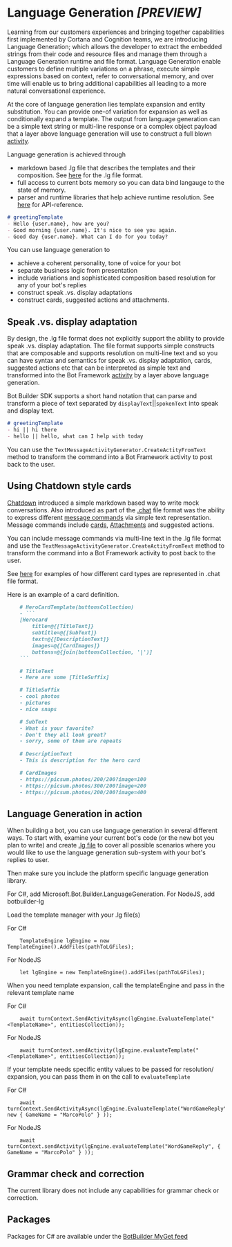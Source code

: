 # Language Generation ***_[PREVIEW]_***
Learning from our customers experiences and bringing together capabilities first implemented by Cortana and Cognition teams, we are introducing Language Generation; which allows the developer to extract the embedded strings from their code and resource files and manage them through a Language Generation runtime and file format.  Language Generation enable customers to define multiple variations on a phrase, execute simple expressions based on context, refer to conversational memory, and over time will enable us to bring additional capabilities all leading to a more natural conversational experience.

At the core of language generation lies template expansion and entity substitution. You can provide one-of variation for expansion as well as conditionally expand a template. The output from language generation can be a simple text string or multi-line response or a complex object payload that a layer above language generation will use to construct a full blown [activity][1].

Language generation is achieved through 
- markdown based .lg file that describes the templates and their composition. See [here][3] for the .lg file format.
- full access to current bots memory so you can data bind langauge to the state of memory.
- parser and runtime libraries that help achieve runtime resolution. See [here][2] for API-reference.

```markdown
# greetingTemplate
- Hello {user.name}, how are you?
- Good morning {user.name}. It's nice to see you again.
- Good day {user.name}. What can I do for you today?
```

You can use language generation to 
- achieve a coherent personality, tone of voice for your bot
- separate business logic from presentation
- include variations and sophisticated composition based resolution for any of your bot's replies
- construct speak .vs. display adaptations
- construct cards, suggested actions and attachments. 

## Speak .vs. display adaptation
By design, the .lg file format does not explicitly support the ability to provide speak .vs. display adaptation. The file format supports simple constructs that are composable and supports resolution on multi-line text and so you can have syntax and semantics for speak .vs. display adaptation, cards, suggested actions etc that can be interpreted as simple text and transformed into the Bot Framework [activity][1] by a layer above language generation. 

Bot Builder SDK supports a short hand notation that can parse and transform a piece of text separated by `displayText`||`spokenText` into speak and display text. 

```markdown
# greetingTemplate
- hi || hi there
- hello || hello, what can I help with today
```

You can use the `TextMessageActivityGenerator.CreateActityFromText` method to transform the command into a Bot Framework activity to post back to the user.

## Using Chatdown style cards

[Chatdown][6] introduced a simple markdown based way to write mock conversations. Also introduced as part of the [.chat][7] file format was the ability to express different [message commands][9] via simple text representation. Message commands include [cards][10], [Attachments][11] and suggested actions.

You can include message commands via multi-line text in the .lg file format and use the `TextMessageActivityGenerator.CreateActityFromText` method to transform the command into a Bot Framework activity to post back to the user. 

See [here][8] for examples of how different card types are represented in .chat file format. 

Here is an example of a card definition.

```markdown
    # HeroCardTemplate(buttonsCollection)
    - ```
    [Herocard   
        title=@{[TitleText]}
        subtitle=@{[SubText]}
        text=@{[DescriptionText]}
        images=@{[CardImages]}
        buttons=@{join(buttonsCollection, '|')]
    ```

    # TitleText
    - Here are some [TitleSuffix]

    # TitleSuffix
    - cool photos
    - pictures
    - nice snaps

    # SubText
    - What is your favorite? 
    - Don't they all look great?
    - sorry, some of them are repeats
    
    # DescriptionText
    - This is description for the hero card

    # CardImages
    - https://picsum.photos/200/200?image=100
    - https://picsum.photos/300/200?image=200
    - https://picsum.photos/200/200?image=400
```

## Language Generation in action
When building a bot, you can use language generation in several different ways. To start with, examine your current bot's code (or the new bot you plan to write) and create [.lg file][3] to cover all possible scenarios where you would like to use the language generation sub-system with your bot's replies to user. 

Then make sure you include the platform specific language generation library. 

For C#, add Microsoft.Bot.Builder.LanguageGeneration. 
For NodeJS, add botbuilder-lg

Load the template manager with your .lg file(s)

For C#
```
    TemplateEngine lgEngine = new TemplateEngine().AddFiles(pathToLGFiles); 
```

For NodeJS
```
    let lgEngine = new TemplateEngine().addFiles(pathToLGFiles);
```

When you need template expansion, call the templateEngine and pass in the relevant template name

For C#
```
    await turnContext.SendActivityAsync(lgEngine.EvaluateTemplate("<TemplateName>", entitiesCollection));
```

For NodeJS
```
    await turnContext.sendActivity(lgEngine.evaluateTemplate("<TemplateName>", entitiesCollection));
```

If your template needs specific entity values to be passed for resolution/ expansion, you can pass them in on the call to `evaluateTemplate`

For C#
```
    await turnContext.SendActivityAsync(lgEngine.EvaluateTemplate("WordGameReply", new { GameName = "MarcoPolo" } ));

```

For NodeJS
```
    await turnContext.sendActivity(lgEngine.evaluateTemplate("WordGameReply", { GameName = "MarcoPolo" } ));
```



## Grammar check and correction
The current library does not include any capabilities for grammar check or correction. 

## Packages
Packages for C# are available under the [BotBuilder MyGet feed][12]

[1]:https://github.com/Microsoft/BotBuilder/blob/master/specs/botframework-activity/botframework-activity.md
[2]:./docs/api-reference.md
[3]:./docs/lg-file-format.md
[6]:https://github.com/Microsoft/botbuilder-tools/tree/master/packages/Chatdown
[7]:https://github.com/Microsoft/botbuilder-tools/tree/master/packages/Chatdown#chat-file-format
[8]:https://github.com/Microsoft/botbuilder-tools/blob/master/packages/Chatdown/Examples/CardExamples.chat
[9]:https://github.com/Microsoft/botbuilder-tools/tree/master/packages/Chatdown#message-commands
[10]:https://github.com/Microsoft/botbuilder-tools/tree/master/packages/Chatdown#message-cards
[11]:https://github.com/Microsoft/botbuilder-tools/tree/master/packages/Chatdown#message-attachments
[12]:https://botbuilder.myget.org/feed/botbuilder-declarative/package/nuget/Microsoft.Bot.Builder.LanguageGeneration
